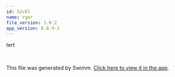 ```yaml
---
id: 52c6l
name: rger
file_version: 1.0.2
app_version: 0.8.9-2
---
```


tert

<br/>

This file was generated by Swimm. [Click here to view it in the app](https://swimm-web-app.web.app/repos/Z2l0aHViJTNBJTNBdGVzdGFwMTklM0ElM0Fyb3RlbWJhcjM=/docs/52c6l).